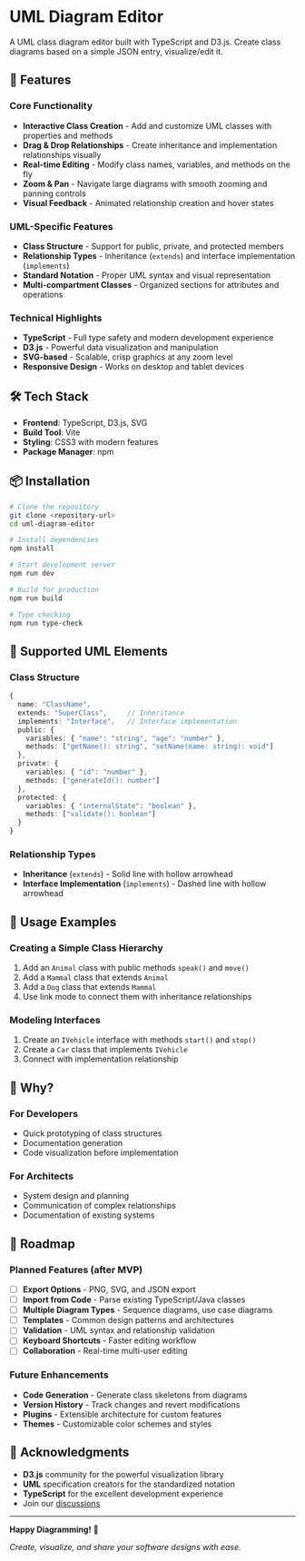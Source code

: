 # UML Diagram Editor

A UML class diagram editor built with TypeScript and D3.js. Create class diagrams based on a simple JSON entry, visualize/edit it.

## 🚀 Features

### Core Functionality
- **Interactive Class Creation** - Add and customize UML classes with properties and methods
- **Drag & Drop Relationships** - Create inheritance and implementation relationships visually
- **Real-time Editing** - Modify class names, variables, and methods on the fly
- **Zoom & Pan** - Navigate large diagrams with smooth zooming and panning controls
- **Visual Feedback** - Animated relationship creation and hover states

### UML-Specific Features
- **Class Structure** - Support for public, private, and protected members
- **Relationship Types** - Inheritance (`extends`) and interface implementation (`implements`)
- **Standard Notation** - Proper UML syntax and visual representation
- **Multi-compartment Classes** - Organized sections for attributes and operations

### Technical Highlights
- **TypeScript** - Full type safety and modern development experience
- **D3.js** - Powerful data visualization and manipulation
- **SVG-based** - Scalable, crisp graphics at any zoom level
- **Responsive Design** - Works on desktop and tablet devices

## 🛠️ Tech Stack

- **Frontend**: TypeScript, D3.js, SVG
- **Build Tool**: Vite
- **Styling**: CSS3 with modern features
- **Package Manager**: npm

## 📦 Installation

```bash
# Clone the repository
git clone <repository-url>
cd uml-diagram-editor

# Install dependencies
npm install

# Start development server
npm run dev

# Build for production
npm run build

# Type checking
npm run type-check
```

## 📐 Supported UML Elements

### Class Structure
```typescript
{
  name: "ClassName",
  extends: "SuperClass",     // Inheritance
  implements: "Interface",   // Interface implementation
  public: {
    variables: { "name": "string", "age": "number" },
    methods: ["getName(): string", "setName(name: string): void"]
  },
  private: {
    variables: { "id": "number" },
    methods: ["generateId(): number"]
  },
  protected: {
    variables: { "internalState": "boolean" },
    methods: ["validate(): boolean"]
  }
}
```

### Relationship Types
- **Inheritance** (`extends`) - Solid line with hollow arrowhead
- **Interface Implementation** (`implements`) - Dashed line with hollow arrowhead

## 🎨 Usage Examples

### Creating a Simple Class Hierarchy
1. Add an `Animal` class with public methods `speak()` and `move()`
2. Add a `Mammal` class that extends `Animal`
3. Add a `Dog` class that extends `Mammal`
4. Use link mode to connect them with inheritance relationships

### Modeling Interfaces
1. Create an `IVehicle` interface with methods `start()` and `stop()`
2. Create a `Car` class that implements `IVehicle`
3. Connect with implementation relationship

## 🌟 Why?

### For Developers
- Quick prototyping of class structures
- Documentation generation
- Code visualization before implementation

### For Architects
- System design and planning
- Communication of complex relationships
- Documentation of existing systems

## 🚧 Roadmap

### Planned Features (after MVP)
- [ ] **Export Options** - PNG, SVG, and JSON export
- [ ] **Import from Code** - Parse existing TypeScript/Java classes
- [ ] **Multiple Diagram Types** - Sequence diagrams, use case diagrams
- [ ] **Templates** - Common design patterns and architectures
- [ ] **Validation** - UML syntax and relationship validation
- [ ] **Keyboard Shortcuts** - Faster editing workflow
- [ ] **Collaboration** - Real-time multi-user editing

### Future Enhancements
- **Code Generation** - Generate class skeletons from diagrams
- **Version History** - Track changes and revert modifications
- **Plugins** - Extensible architecture for custom features
- **Themes** - Customizable color schemes and styles

## 🙏 Acknowledgments

- **D3.js** community for the powerful visualization library
- **UML** specification creators for the standardized notation
- **TypeScript** for the excellent development experience
- Join our [discussions](../../discussions)

---

**Happy Diagramming!** 🎉

*Create, visualize, and share your software designs with ease.*
